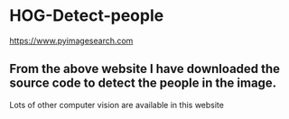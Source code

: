 # HOG-Detect-people

https://www.pyimagesearch.com

## From the above website I have downloaded the source code to detect the people in the image.

Lots of other computer vision are available in this website
